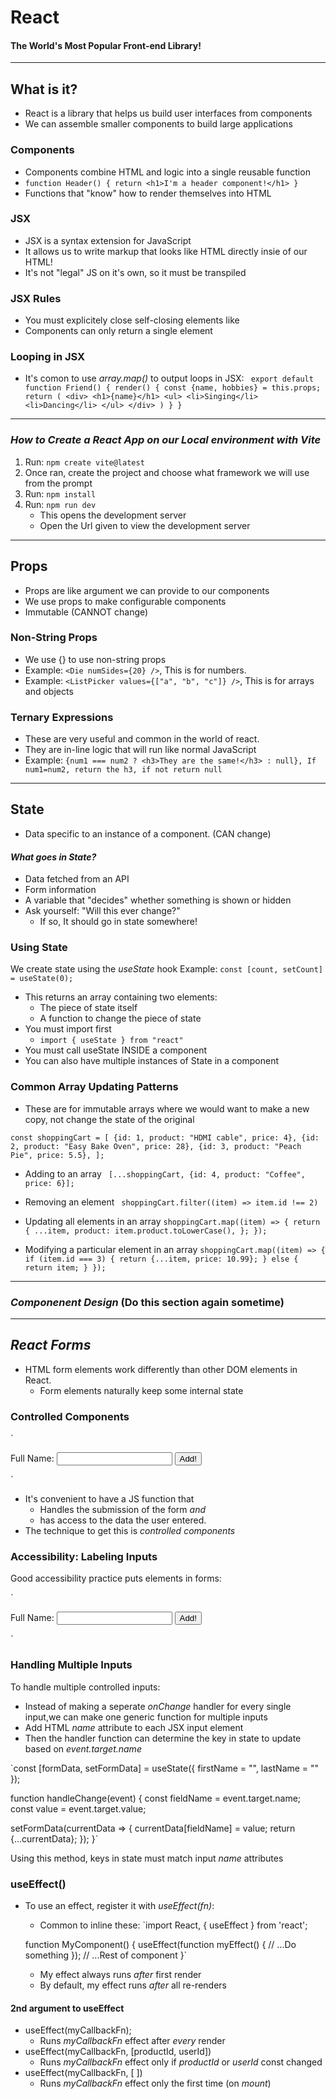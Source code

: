 # **React**

#### The World's Most Popular Front-end Library!

---

## What is it?

- React is a library that helps us build user interfaces from components
- We can assemble smaller components to build large applications

### Components

- Components combine HTML and logic into a single reusable function
- `function Header() {
return <h1>I'm a header component!</h1>
}`
- Functions that "know" how to render themselves into HTML

### JSX

- JSX is a syntax extension for JavaScript
- It allows us to write markup that looks like HTML directly insie of our HTML!
- It's not "legal" JS on it's own, so it must be transpiled

### JSX Rules

- You must explicitely close self-closing elements like <br/>
- Components can only return a single element

### Looping in JSX

- It's comon to use _array.map()_ to output loops in JSX:
  `
export default function Friend() {
  render() {
  const {name, hobbies} = this.props;
      return (
        <div>
          <h1>{name}</h1>
          <ul>
            <li>Singing</li>
            <li>Dancing</li>
          </ul>
        </div>
      )
    }
  }`

---

### _How to Create a React App on our Local environment with Vite_

1. Run: `npm create vite@latest`
2. Once ran, create the project and choose what framework we will use from the prompt
3. Run: `npm install`
4. Run: `npm run dev`
   - This opens the development server
   - Open the Url given to view the development server

---

## **Props**

- Props are like argument we can provide to our components
- We use props to make configurable components
- Immutable (CANNOT change)

### Non-String Props

- We use {} to use non-string props
- Example: `<Die numSides={20} />`, This is for numbers.
- Example: `<ListPicker values={["a", "b", "c"]} />`, This is for arrays and objects

### Ternary Expressions

- These are very useful and common in the world of react.
- They are in-line logic that will run like normal JavaScript
- Example: `{num1 === num2 ? <h3>They are the same!</h3> : null}, If num1=num2, return the h3, if not return null`

---

## **State**

- Data specific to an instance of a component. (CAN change)

#### _What goes in State?_

- Data fetched from an API
- Form information
- A variable that "decides" whether something is shown or hidden
- Ask yourself: "Will this ever change?"
  - If so, It should go in state somewhere!

### Using State

We create state using the _useState_ hook
Example: `const [count, setCount] = useState(0);`

- This returns an array containing two elements:
  - The piece of state itself
  - A function to change the piece of state
- You must import first
  - `import { useState } from "react"`
- You must call useState INSIDE a component
- You can also have multiple instances of State in a component

### Common Array Updating Patterns

- These are for immutable arrays where we would want to make a new copy, not change the state of the original

`const shoppingCart = [
    {id: 1, product: "HDMI cable", price: 4},
    {id: 2, product: "Easy Bake Oven", price: 28},
    {id: 3, product: "Peach Pie", price: 5.5},
];`

- Adding to an array
  `
[...shoppingCart, {id: 4, product: "Coffee", price: 6}];`

- Removing an element
  `
shoppingCart.filter((item) => item.id !== 2)`

- Updating all elements in an array
  `shoppingCart.map((item) => {
    return {
        ...item,
        product: item.product.toLowerCase(),
    };
});`

- Modifying a particular element in an array
  `shoppingCart.map((item) => {
if (item.id === 3) {
    return {...item, price: 10.99};
} else {
    return item;
}
});`

---

### _Componenent Design_ (Do this section again sometime)

---

## _React Forms_

- HTML form elements work differently than other DOM elements in React.
  - Form elements naturally keep some internal state

### Controlled Components

`<form>
Full Name:
<input name="fullname" />
<button>Add!</button>

</form>`

- It's convenient to have a JS function that
  - Handles the submission of the form _and_
  - has access to the data the user entered.
- The technique to get this is _controlled components_

### Accessibility: Labeling Inputs

Good accessibility practice puts _<label>_ elements in forms:

`<form>
<label htmlFor="fullname-input">Full Name:</label>
<input id="fullname-input" name="fullname" />
<button>Add!</button>

</form>`

### Handling Multiple Inputs

To handle multiple controlled inputs:

- Instead of making a seperate _onChange_ handler for every single input,we can make one generic function for multiple inputs
- Add HTML _name_ attribute to each JSX input element
- Then the handler function can determine the key in state to update based on _event.target.name_

`const [formData, setFormData] = useState({
firstName = "",
lastName = ""
});

function handleChange(event) {
const fieldName = event.target.name;
const value = event.target.value;

setFormData(currentData => {
currentData[fieldName] = value;
return {...currentData};
});
}`

Using this method, keys in state must match input _name_ attributes

### useEffect()

- To use an effect, register it with _useEffect(fn)_:

  - Common to inline these:
    `import React, { useEffect } from 'react';

  function MyComponent() {
  useEffect(function myEffect() {
  // ...Do something
  });
  // ...Rest of component
  }`

  - My effect always runs _after_ first render
  - By default, my effect runs _after_ all re-renders

#### 2nd argument to useEffect

- useEffect(myCallbackFn);
  - Runs _myCallbackFn_ effect after _every_ render
- useEffect(myCallbackFn, [productId, userId])
  - Runs _myCallbackFn_ effect only if _productId_ or _userId_ const changed
- useEffect(myCallbackFn, [ ])
  - Runs _myCallbackFn_ effect only the first time (on _mount_)
